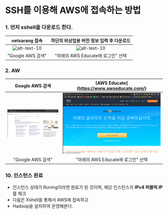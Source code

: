 # SSH를 이용해 AWS에 접속하는 방법

### 1. 먼저 xshell을 다운로드 한다.
netsarang 접속           |  하단의 비상업용 버전 정보 입력 후 다운로드
:-------------------------:|:-------------------------:
![alt-text-10](https://github.com/tenjumh/GraduateSchool/blob/master/BigData_Platform/images/setup%20Xshell/1.%EB%8B%A4%EC%9A%B4%EB%A1%9C%EB%93%9C.PNG)  |  ![alt-text-10](https://github.com/tenjumh/GraduateSchool/blob/master/BigData_Platform/images/setup%20Xshell/2.%EB%8B%A4%EC%9A%B4%EB%A1%9C%EB%93%9C.PNG)
"Google AWS 검색"|"아래의 AWS Educate에 로그인" 선택

### 2. AW
Google AWS 검색            |  **[AWS Educate]**(https://www.awseducate.com/)
:-------------------------:|:-------------------------:
![alt-text-10](https://github.com/tenjumh/Big_data_Platform/blob/master/images/create%20aws/2.%EC%95%84%EB%A7%88%EC%A1%B4%20%EC%95%A0%EB%93%80%EB%A1%9C%EA%B7%B8%EC%9D%B82.PNG)  |  ![alt-text-10](https://github.com/tenjumh/Big_data_Platform/blob/master/images/create%20aws/3.%EC%95%84%EB%A7%88%EC%A1%B4%20%EC%95%A0%EB%93%80%EB%A1%9C%EA%B7%B8%EC%9D%B83.PNG "[AWS Educate]")
"Google AWS 검색"|"아래의 AWS Educate에 로그인" 선택


### 10. 인스턴스 완료
- 인스턴스 상태가 Runing이라면 완료가 된 것이며, 해당 인스턴스의 **IPv4 퍼블릭 IP**를 체크
- 다음은 Xshell을 통해서 AWS에 접속하고
- Hadoop을 설치하여 운영해본다. 